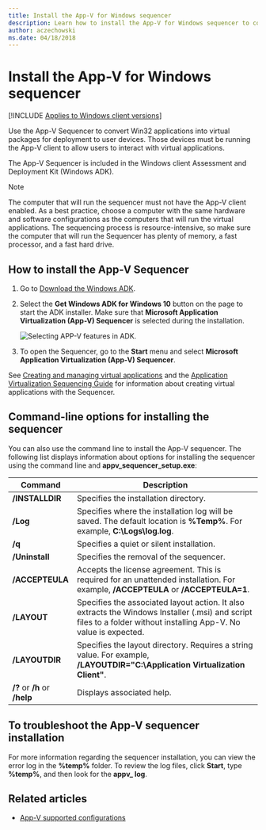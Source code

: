 ```yaml
---
title: Install the App-V for Windows sequencer
description: Learn how to install the App-V for Windows sequencer to convert Win32 applications into virtual packages for deployment to user devices.
author: aczechowski
ms.date: 04/18/2018
---
```


# Install the App-V for Windows sequencer

[!INCLUDE [Applies to Windows client versions](../includes/applies-to-windows-client-versions.md)]

Use the App-V Sequencer to convert Win32 applications into virtual packages for deployment to user devices. Those devices must be running the App-V client to allow users to interact with virtual applications.

The App-V Sequencer is included in the Windows client Assessment and Deployment Kit (Windows ADK).

>[!NOTE]
>The computer that will run the sequencer must not have the App-V client enabled. As a best practice, choose a computer with the same hardware and software configurations as the computers that will run the virtual applications. The sequencing process is resource-intensive, so make sure the computer that will run the Sequencer has plenty of memory, a fast processor, and a fast hard drive.

## How to install the App-V Sequencer

1. Go to [Download the Windows ADK](/windows-hardware/get-started/adk-install).
2. Select the **Get Windows ADK for Windows 10** button on the page to start the ADK installer. Make sure that **Microsoft Application Virtualization (App-V) Sequencer** is selected during the installation.

    ![Selecting APP-V features in ADK.](images/app-v-in-adk.png)
3. To open the Sequencer, go to the **Start** menu and select **Microsoft Application Virtualization (App-V) Sequencer**.

See [Creating and managing virtual applications](appv-creating-and-managing-virtualized-applications.md) and the [Application Virtualization Sequencing Guide](https://download.microsoft.com/download/F/7/8/F784A197-73BE-48FF-83DA-4102C05A6D44/App-V%205.0%20Sequencing%20Guide.docx) for information about creating virtual applications with the Sequencer.

## Command-line options for installing the sequencer

You can also use the command line to install the App-V sequencer. The following list displays information about options for installing the sequencer using the command line and **appv\_sequencer\_setup.exe**:

| Command       | Description  |
|-------------------|------------------|
| **/INSTALLDIR**       | Specifies the installation directory.  |
| **/Log**   | Specifies where the installation log will be saved. The default location is **%Temp%**. For example, **C:\\Logs\\log.log**.    |
| **/q**     | Specifies a quiet or silent installation.      |
| **/Uninstall**        | Specifies the removal of the sequencer.  |
| **/ACCEPTEULA**       | Accepts the license agreement. This is required for an unattended installation. For example, **/ACCEPTEULA** or **/ACCEPTEULA=1**.         |
| **/LAYOUT**           | Specifies the associated layout action. It also extracts the Windows Installer (.msi) and script files to a folder without installing App-V. No value is expected. |
| **/LAYOUTDIR**        | Specifies the layout directory. Requires a string value. For example, **/LAYOUTDIR="C:\\Application Virtualization Client"**.    |
| **/?** or **/h** or **/help** | Displays associated help.   |

## To troubleshoot the App-V sequencer installation

For more information regarding the sequencer installation, you can view the error log in the **%temp%** folder. To review the log files, click **Start**, type **%temp%**, and then look for the **appv\_ log**.

## Related articles

* [App-V supported configurations](appv-supported-configurations.md)
